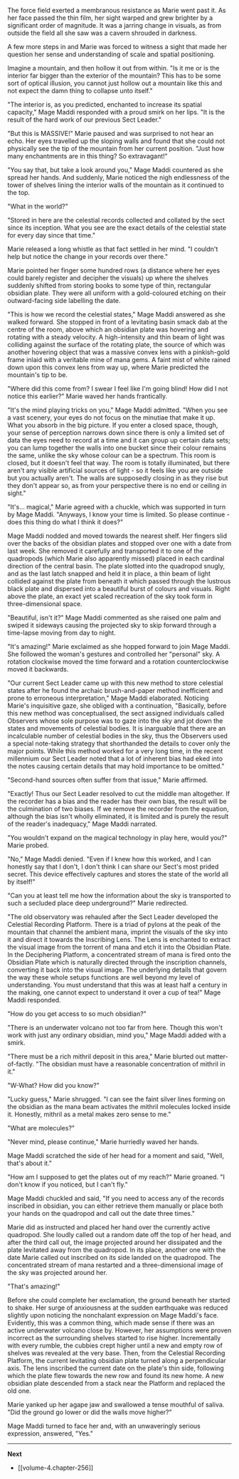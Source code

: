 
The force field exerted a membranous resistance as Marie went past it. As her face passed the thin film, her sight warped and grew brighter by a significant order of magnitude. It was a jarring change in visuals, as from outside the field all she saw was a cavern shrouded in darkness.

A few more steps in and Marie was forced to witness a sight that made her question her sense and understanding of scale and spatial positioning.

Imagine a mountain, and then hollow it out from within. "Is it me or is the interior far bigger than the exterior of the mountain? This has to be some sort of optical illusion, you cannot just hollow out a mountain like this and not expect the damn thing to collapse unto itself."

"The interior is, as you predicted, enchanted to increase its spatial capacity," Mage Maddi responded with a proud smirk on her lips. "It is the result of the hard work of our previous Sect Leader."

"But this is MASSIVE!" Marie paused and was surprised to not hear an echo. Her eyes travelled up the sloping walls and found that she could not physically see the tip of the mountain from her current position. "Just how many enchantments are in this thing? So extravagant!"

"You say that, but take a look around you," Mage Maddi countered as she spread her hands. And suddenly, Marie noticed the nigh endlessness of the tower of shelves lining the interior walls of the mountain as it continued to the top.

"What in the world?"

"Stored in here are the celestial records collected and collated by the sect since its inception. What you see are the exact details of the celestial state for every day since that time."

Marie released a long whistle as that fact settled in her mind. "I couldn't help but notice the change in your records over there."

Marie pointed her finger some hundred rows (a distance where her eyes could barely register and decipher the visuals) up where the shelves suddenly shifted from storing books to some type of thin, rectangular obsidian plate. They were all uniform with a gold-coloured etching on their outward-facing side labelling the date.

"This is how we record the celestial states," Mage Maddi answered as she walked forward. She stopped in front of a levitating basin smack dab at the centre of the room, above which an obsidian plate was hovering and rotating with a steady velocity. A high-intensity and thin beam of light was colliding against the surface of the rotating plate, the source of which was another hovering object that was a massive convex lens with a pinkish-gold frame inlaid with a veritable mine of mana gems. A faint mist of white rained down upon this convex lens from way up, where Marie predicted the mountain's tip to be.

"Where did this come from? I swear I feel like I'm going blind! How did I not notice this earlier?" Marie waved her hands frantically.

"It's the mind playing tricks on you," Mage Maddi admitted. "When you see a vast scenery, your eyes do not focus on the minutiae that make it up. What you absorb in the big picture. If you enter a closed space, though, your sense of perception narrows down since there is only a limited set of data the eyes need to record at a time and it can group up certain data sets; you can lump together the walls into one bucket since their colour remains the same, unlike the sky whose colour can be a spectrum. This room is closed, but it doesn't feel that way. The room is totally illuminated, but there aren't any visible artificial sources of light - so it feels like you are outside but you actually aren't. The walls are supposedly closing in as they rise but they don't appear so, as from your perspective there is no end or ceiling in sight."

"It's... magical," Marie agreed with a chuckle, which was supported in turn by Mage Maddi. "Anyways, I know your time is limited. So please continue - does this thing do what I think it does?"

Mage Maddi nodded and moved towards the nearest shelf. Her fingers slid over the backs of the obsidian plates and stopped over one with a date from last week. She removed it carefully and transported it to one of the quadropods (which Marie also apparently missed) placed in each cardinal direction of the central basin. The plate slotted into the quadropod snugly, and as the last latch snapped and held it in place, a thin beam of light collided against the plate from beneath it which passed through the lustrous black plate and dispersed into a beautiful burst of colours and visuals. Right above the plate, an exact yet scaled recreation of the sky took form in three-dimensional space.

"Beautiful, isn't it?" Mage Maddi commented as she raised one palm and swiped it sideways causing the projected sky to skip forward through a time-lapse moving from day to night.

"It's amazing!" Marie exclaimed as she hopped forward to join Mage Maddi. She followed the woman's gestures and controlled her "personal" sky. A rotation clockwise moved the time forward and a rotation counterclockwise moved it backwards.

"Our current Sect Leader came up with this new method to store celestial states after he found the archaic brush-and-paper method inefficient and prone to erroneous interpretation," Mage Maddi elaborated. Noticing Marie's inquisitive gaze, she obliged with a continuation, "Basically, before this new method was conceptualised, the sect assigned individuals called Observers whose sole purpose was to gaze into the sky and jot down the states and movements of celestial bodies. It is inarguable that there are an incalculable number of celestial bodies in the sky, thus the Observers used a special note-taking strategy that shorthanded the details to cover only the major points. While this method worked for a very long time, in the recent millennium our Sect Leader noted that a lot of inherent bias had eked into the notes causing certain details that may hold importance to be omitted."

"Second-hand sources often suffer from that issue," Marie affirmed.

"Exactly! Thus our Sect Leader resolved to cut the middle man altogether. If the recorder has a bias and the reader has their own bias, the result will be the culmination of two biases. If we remove the recorder from the equation, although the bias isn't wholly eliminated, it is limited and is purely the result of the reader's inadequacy," Mage Maddi narrated.

"You wouldn't expand on the magical technology in play here, would you?" Marie probed.

"No," Mage Maddi denied. "Even if I knew how this worked, and I can honestly say that I don't, I don't think I can share our Sect's most prided secret. This device effectively captures and stores the state of the world all by itself!"

"Can you at least tell me how the information about the sky is transported to such a secluded place deep underground?" Marie redirected.

"The old observatory was rehauled after the Sect Leader developed the Celestial Recording Platform. There is a triad of pylons at the peak of the mountain that channel the ambient mana, imprint the visuals of the sky into it and direct it towards the Inscribing Lens. The Lens is enchanted to extract the visual image from the torrent of mana and etch it into the Obsidian Plate. In the Deciphering Platform, a concentrated stream of mana is fired onto the Obsidian Plate which is naturally directed through the inscription channels, converting it back into the visual image. The underlying details that govern the way these whole setups functions are well beyond my level of understanding. You must understand that this was at least half a century in the making, one cannot expect to understand it over a cup of tea!" Mage Maddi responded.

"How do you get access to so much obsidian?"

"There is an underwater volcano not too far from here. Though this won't work with just any ordinary obsidian, mind you," Mage Maddi added with a smirk.

"There must be a rich mithril deposit in this area," Marie blurted out matter-of-factly. "The obsidian must have a reasonable concentration of mithril in it."

"W-What? How did you know?"

"Lucky guess," Marie shrugged. "I can see the faint silver lines forming on the obsidian as the mana beam activates the mithril molecules locked inside it. Honestly, mithril as a metal makes zero sense to me."

"What are molecules?"

"Never mind, please continue," Marie hurriedly waved her hands.

Mage Maddi scratched the side of her head for a moment and said, "Well, that's about it."

"How am I supposed to get the plates out of my reach?" Marie groaned. "I don't know if you noticed, but I can't fly."

Mage Maddi chuckled and said, "If you need to access any of the records inscribed in obsidian, you can either retrieve them manually or place both your hands on the quadropod and call out the date three times."

Marie did as instructed and placed her hand over the currently active quadropod. She loudly called out a random date off the top of her head, and after the third call out, the image projected around her dissipated and the plate levitated away from the quadropod. In its place, another one with the date Marie called out inscribed on its side landed on the quadropod. The concentrated stream of mana restarted and a three-dimensional image of the sky was projected around her.

"That's amazing!"

Before she could complete her exclamation, the ground beneath her started to shake. Her surge of anxiousness at the sudden earthquake was reduced slightly upon noticing the nonchalant expression on Mage Maddi's face. Evidently, this was a common thing, which made sense if there was an active underwater volcano close by. However, her assumptions were proven incorrect as the surrounding shelves started to rise higher. Incrementally with every rumble, the cubbies crept higher until a new and empty row of shelves was revealed at the very base. Then, from the Celestial Recording Platform, the current levitating obsidian plate turned along a perpendicular axis. The lens inscribed the current date on the plate's thin side, following which the plate flew towards the new row and found its new home. A new obsidian plate descended from a stack near the Platform and replaced the old one.

Marie yanked up her agape jaw and swallowed a tense mouthful of saliva. "Did the ground go lower or did the walls move higher?"

Mage Maddi turned to face her and, with an unwaveringly serious expression, answered, "Yes."

____

**Next**
* [[volume-4.chapter-256]]